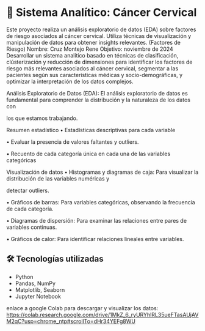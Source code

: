 # 🧬 Sistema Analítico: Cáncer Cervical

Este proyecto realiza un análisis exploratorio de datos (EDA) sobre factores de riesgo asociados al cáncer cervical. Utiliza técnicas de visualización y manipulación de datos para obtener insights relevantes.
(Factores de Riesgo) Nombre: Cruz Montejo Rene Objetivo: noviembre de 2024 Desarrollar un sistema analítico basado en técnicas de clasificación, clústerización y reducción de dimensiones para identificar los factores de riesgo más relevantes asociados al cáncer cervical, segmentar a las pacientes según sus características médicas y socio-demográficas, y optimizar la interpretación de los datos complejos.

Análisis Exploratorio de Datos (EDA): El análisis exploratorio de datos es fundamental para comprender la distribución y la naturaleza de los datos con

los que estamos trabajando.

Resumen estadístico
• Estadísticas descriptivas para cada variable

• Evaluar la presencia de valores faltantes y outliers.

• Recuento de cada categoría única en cada una de las variables categóricas

Visualización de datos
• Histogramas y diagramas de caja: Para visualizar la distribución de las variables numéricas y

detectar outliers.

• Gráficos de barras: Para variables categóricas, observando la frecuencia de cada categoría.

• Diagramas de dispersión: Para examinar las relaciones entre pares de variables continuas.

• Gráficos de calor: Para identificar relaciones lineales entre variables.


## 🛠️ Tecnologías utilizadas

- Python
- Pandas, NumPy
- Matplotlib, Seaborn
- Jupyter Notebook


enlace a google Colab para descargar y visualizar los datos: https://colab.research.google.com/drive/1MkZ_6_ryURYhlRL35ueFTasAUjAVM2qC?usp=chrome_ntp#scrollTo=dHr34YEFg8WU



